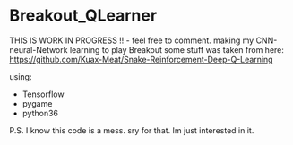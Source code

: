 # Breakout_QLearner
THIS IS WORK IN PROGRESS !! - feel free to comment.
making my CNN-neural-Network learning to play Breakout 
some stuff was taken from here: https://github.com/Kuax-Meat/Snake-Reinforcement-Deep-Q-Learning

using:
- Tensorflow
- pygame
- python36


P.S. I know this code is a mess. sry for that. Im just interested in it.


